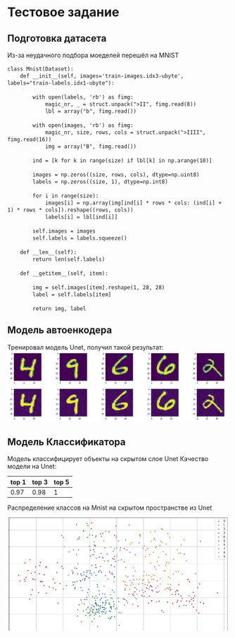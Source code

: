 # Тестовое задание
## Подготовка датасета

Из-за неудачного подбора моеделей перешёл на MNIST

```
class Mnist(Dataset):  
    def __init__(self, images='train-images.idx3-ubyte', labels="train-labels.idx1-ubyte"):  
  
        with open(labels, 'rb') as fimg:  
            magic_nr, _ = struct.unpack(">II", fimg.read(8))  
            lbl = array("b", fimg.read())  
  
        with open(images, 'rb') as fimg:  
            magic_nr, size, rows, cols = struct.unpack(">IIII", fimg.read(16))  
            img = array("B", fimg.read())  
  
        ind = [k for k in range(size) if lbl[k] in np.arange(10)]  
  
        images = np.zeros((size, rows, cols), dtype=np.uint8)  
        labels = np.zeros((size, 1), dtype=np.int8)  
  
        for i in range(size):  
            images[i] = np.array(img[ind[i] * rows * cols: (ind[i] + 1) * rows * cols]).reshape((rows, cols))  
            labels[i] = lbl[ind[i]]  
  
        self.images = images  
        self.labels = labels.squeeze()  
  
    def __len__(self):  
        return len(self.labels)  
  
    def __getitem__(self, item):  
  
        img = self.images[item].reshape(1, 28, 28)  
        label = self.labels[item]  
  
        return img, label
```

## Модель автоенкодера

Тренировал модель Unet, получил такой результат:
![ae_result.png](images/mnist_result.png)

## Модель Классификатора
Модель классифицирует объекты на скрытом слое Unet 
Качество модели на Unet:

|top 1 | top 3 | top 5 |
--- | --- | ---
|0.97|0.98 |1|

Распределение классов на Mnist на скрытом пространстве из Unet

![ae_result.png](images/two_dim_mnist.png)

